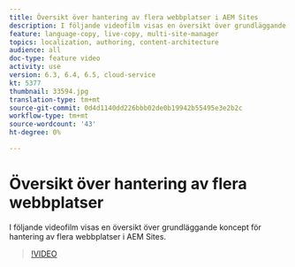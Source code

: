 ```yaml
---
title: Översikt över hantering av flera webbplatser i AEM Sites
description: I följande videofilm visas en översikt över grundläggande koncept för hantering av flera webbplatser i AEM Sites.
feature: language-copy, live-copy, multi-site-manager
topics: localization, authoring, content-architecture
audience: all
doc-type: feature video
activity: use
version: 6.3, 6.4, 6.5, cloud-service
kt: 5377
thumbnail: 33594.jpg
translation-type: tm+mt
source-git-commit: 0d4d1140dd226bbb02de0b19942b55495e3e2b2c
workflow-type: tm+mt
source-wordcount: '43'
ht-degree: 0%

---
```



# Översikt över hantering av flera webbplatser

I följande videofilm visas en översikt över grundläggande koncept för hantering av flera webbplatser i AEM Sites.

>[!VIDEO](https://video.tv.adobe.com/v/33594?quality=12&learn=on)
